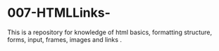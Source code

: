 # 007-HTMLLinks-
This is a repository for knowledge of html basics, formatting structure, forms, input, frames, images and links .
